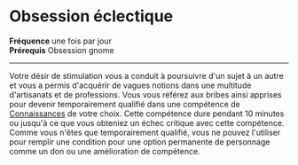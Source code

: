 # Obsession éclectique

<p><span id="ctl00_MainContent_DetailedOutput"><strong>Fréquence</strong> une fois par jour<br><strong>Prérequis</strong> Obsession gnome<br></span></p>
<hr>
<p>Votre désir de stimulation vous a conduit à poursuivre d'un sujet à un autre et vous a permis d'acquérir de vagues notions dans une multitude d'artisanats et de professions. Vous vous référez aux bribes ainsi apprises pour devenir temporairement qualifié dans une compétence de <a href="https://2e.aonprd.com/Skills.aspx?ID=8">Connaissances</a> de votre choix. Cette compétence dure pendant 10 minutes ou jusqu'à ce que vous obteniez un échec critique avec cette compétence. Comme vous n'êtes que temporairement qualifié, vous ne pouvez l'utiliser pour remplir une condition pour une option permanente de personnage comme un don ou une amélioration de compétence.&nbsp;</p>